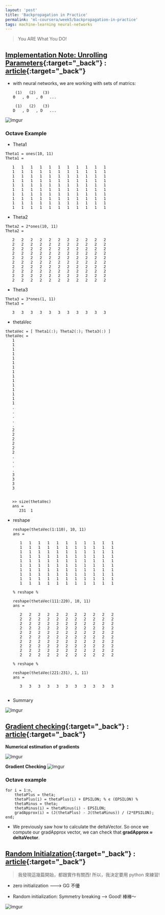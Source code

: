 ```yaml
---
layout: 'post'
title: 'Backpropagation in Practice'
permalink: 'ml-coursera/week5/backpropagation-in-practice'
tags: machine-learning neural-networks
---
```


> You ARE What You DO!

## [Implementation Note: Unrolling Parameters](https://www.coursera.org/learn/machine-learning/lecture/60Uxp/implementation-note-unrolling-parameters){:target="_back"} : [article](https://www.coursera.org/learn/machine-learning/supplement/v88ik/implementation-note-unrolling-parameters){:target="_back"}

- with neural networks, we are working with sets of matrics:
   ~~~
    (1)   (2)   (3)   
   Θ   , Θ   , Θ   ...  
   
    (1)   (2)   (3)   
   D   , D   , D   ...
   ~~~
 
![Imgur](https://i.imgur.com/UY0OMBq.gif)

### Octave Example
- Theta1
~~~
Theta1 = ones(10, 11)
Theta1 =

   1   1   1   1   1   1   1   1   1   1   1
   1   1   1   1   1   1   1   1   1   1   1
   1   1   1   1   1   1   1   1   1   1   1
   1   1   1   1   1   1   1   1   1   1   1
   1   1   1   1   1   1   1   1   1   1   1
   1   1   1   1   1   1   1   1   1   1   1
   1   1   1   1   1   1   1   1   1   1   1
   1   1   1   1   1   1   1   1   1   1   1
   1   1   1   1   1   1   1   1   1   1   1
   1   1   1   1   1   1   1   1   1   1   1
~~~

- Theta2
~~~
Theta2 = 2*ones(10, 11)
Theta2 =

   2   2   2   2   2   2   2   2   2   2   2
   2   2   2   2   2   2   2   2   2   2   2
   2   2   2   2   2   2   2   2   2   2   2
   2   2   2   2   2   2   2   2   2   2   2
   2   2   2   2   2   2   2   2   2   2   2
   2   2   2   2   2   2   2   2   2   2   2
   2   2   2   2   2   2   2   2   2   2   2
   2   2   2   2   2   2   2   2   2   2   2
   2   2   2   2   2   2   2   2   2   2   2
   2   2   2   2   2   2   2   2   2   2   2
~~~

- Theta3
~~~
Theta3 = 3*ones(1, 11)
Theta3 =

   3   3   3   3   3   3   3   3   3   3   3
~~~

- thetaVec
~~~
thetaVec = [ Theta1(:); Theta2(:); Theta3(:) ]
thetaVec =
   1
   1
   1
   1
   1
   1
   1
   1
   1
   1
   1
   1
   1
   1
   1
   .
   .
   .
   .
   .
   2
   2
   2
   2
   2
   2
   .
   .
   .
   .
   3
   3
   3
   3


   >> size(thetaVec)
   ans =
      231  1      
   ~~~

- reshape
   ~~~
   reshape(thetaVec(1:110), 10, 11)
   ans =
   
      1   1   1   1   1   1   1   1   1   1   1
      1   1   1   1   1   1   1   1   1   1   1
      1   1   1   1   1   1   1   1   1   1   1
      1   1   1   1   1   1   1   1   1   1   1
      1   1   1   1   1   1   1   1   1   1   1
      1   1   1   1   1   1   1   1   1   1   1
      1   1   1   1   1   1   1   1   1   1   1
      1   1   1   1   1   1   1   1   1   1   1
      1   1   1   1   1   1   1   1   1   1   1
      1   1   1   1   1   1   1   1   1   1   1
    
   % reshape %

   reshape(thetaVec(111:220), 10, 11)
   ans =
   
      2   2   2   2   2   2   2   2   2   2   2
      2   2   2   2   2   2   2   2   2   2   2
      2   2   2   2   2   2   2   2   2   2   2
      2   2   2   2   2   2   2   2   2   2   2
      2   2   2   2   2   2   2   2   2   2   2
      2   2   2   2   2   2   2   2   2   2   2
      2   2   2   2   2   2   2   2   2   2   2
      2   2   2   2   2   2   2   2   2   2   2
      2   2   2   2   2   2   2   2   2   2   2
      2   2   2   2   2   2   2   2   2   2   2
   
   % reshape %

   reshape(thetaVec(221:231), 1, 11)
   ans =
   
      3   3   3   3   3   3   3   3   3   3   3
    
   ~~~


- Summary

![Imgur](https://i.imgur.com/XYNLzs4.gif)



## [Gradient checking](https://www.coursera.org/learn/machine-learning/lecture/Y3s6r/gradient-checking){:target="_back"} : [article](https://www.coursera.org/learn/machine-learning/supplement/fqeMw/gradient-checking){:target="_back"}


__Numerical estimation of gradients__

![Imgur](https://i.imgur.com/a09xNLx.gif)

__Gradient Checking__
![Imgur](https://i.imgur.com/oIyouVD.gif)

### Octave example
~~~
for i = 1:n,
    thetaPlus = theta;
    thetaPlus(i) = thetaPlus(i) + EPSILON; % ϵ (EPSILON) %
    thetaMinus = theta;
    thetaMinus(i) = thetaMinus(i) - EPSILON;
    gradApprox(i) = (J(thetaPlus) - J(thetaMinus)) / (2*EPSILON);
end;
~~~

- We previously saw how to calculate the deltaVector. So once we compute our gradApprox vector, we can check that **gradApprox ≈ deltaVector**.


## [Random Initialzation](https://www.coursera.org/learn/machine-learning/lecture/ND5G5/random-initialization){:target="_back"} : [article](https://www.coursera.org/learn/machine-learning/supplement/KMzY7/random-initialization){:target="_back"}

> 我發現這幾篇開始，都跟實作有關西! 所以，我決定要用 python 來練習! 


- zero initialization ---> GG 不優

- Random initialization: Symmetry breaking --> Good! 棒棒～

![Imgur](https://i.imgur.com/usAKzYM.gif)